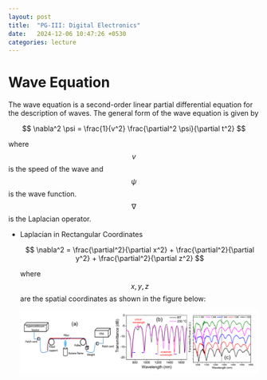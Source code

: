 ```yaml
---
layout: post
title:  "PG-III: Digital Electronics"
date:   2024-12-06 10:47:26 +0530
categories: lecture
---
```


# Wave Equation

The wave equation is a second-order linear partial differential equation for the description of waves. The general form of the wave equation is given by

$$ \nabla^2 \psi = \frac{1}{v^2} \frac{\partial^2 \psi}{\partial t^2} $$

where $$v$$ is the speed of the wave and $$\psi$$ is the wave function. $$\nabla$$ is the Laplacian operator.

- Laplacian in Rectangular Coordinates

  $$ \nabla^2 = \frac{\partial^2}{\partial x^2} + \frac{\partial^2}{\partial y^2} + \frac{\partial^2}{\partial z^2} $$

  where $$x, y, z$$ are the spatial coordinates as shown in the figure below:

  <img src="/assets/css/FILE/DC.png" alt="Interaction Process" class="my-custom-class" style="max-width:100%; height:auto;">

